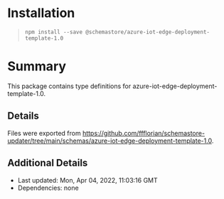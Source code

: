 # Installation
> `npm install --save @schemastore/azure-iot-edge-deployment-template-1.0`

# Summary
This package contains type definitions for azure-iot-edge-deployment-template-1.0.

## Details
Files were exported from https://github.com/ffflorian/schemastore-updater/tree/main/schemas/azure-iot-edge-deployment-template-1.0.

## Additional Details
* Last updated: Mon, Apr 04, 2022, 11:03:16 GMT
* Dependencies: none

